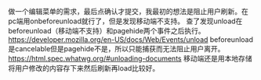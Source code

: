 做一个编辑菜单的需求，最后点确认才提交，我最初的想法是阻止用户刷新。在pc端用onbeforeunload就行了，但是发现移动端不支持。
查了发现unload在beforeunload（移动端不支持）和pagehide两个事件之后执行。https://developer.mozilla.org/en-US/docs/Web/Events/unload
beforeunload是cancelable但是pagehide不是，所以只能捕获而无法阻止用户离开。https://html.spec.whatwg.org/#unloading-documents
移动端还是用本地存储将用户修改的内容存下来然后刷新再load比较好。